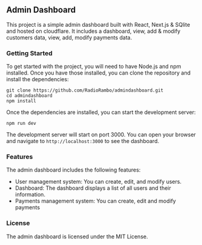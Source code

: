 
## Admin Dashboard

This project is a simple admin dashboard built with React, Next.js & SQlite and hosted on cloudflare. It includes a dashboard, view, add & modify customers data, view, add, modify payments data.

### Getting Started

To get started with the project, you will need to have Node.js and npm installed. Once you have those installed, you can clone the repository and install the dependencies:

```
git clone https://github.com/RadioRambo/admindashboard.git
cd admindashboard
npm install
```

Once the dependencies are installed, you can start the development server:

```
npm run dev
```

The development server will start on port 3000. You can open your browser and navigate to `http://localhost:3000` to see the dashboard.

### Features

The admin dashboard includes the following features:

* User management system: You can create, edit, and modify users.
* Dashboard: The dashboard displays a list of all users and their information.
* Payments management system: You can create, edit and modify payments

### License

The admin dashboard is licensed under the MIT License.

